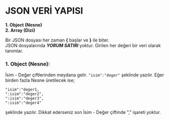 # JSON VERİ YAPISI
**1. Object (Nesne)** <br>
**2. Array (Dizi)**

Bir JSON dosyası her zaman **{** başlar ve **}** ile biter. <br>
JSON dosyalarında ***YORUM SATIRI*** yoktur. Girilen her değeri bir veri olarak tanımlar. 

### 1. Object (Nesne): 
İsim - Değer çiftlerinden meydana gelir.
```"isim":"deger"``` şeklinde yazılır. Eğer birden fazla Nesne üretilecek ise; 
```
"isim":"deger1,
":isim":"deger2",
":isim":"deger3",
":isim":"deger4"
```
şeklinde yazılır. Dikkat ederseniz son İsim - Değer çiftinde "," işareti yoktur.
